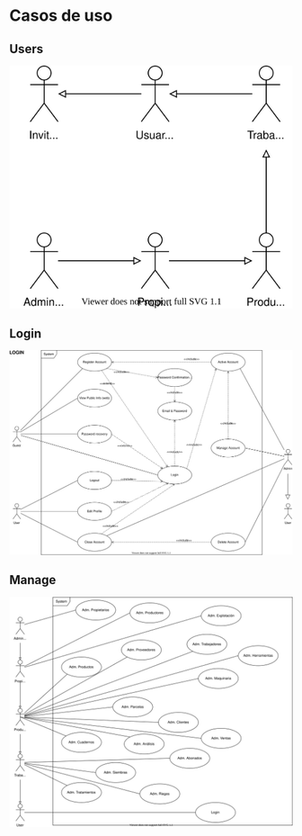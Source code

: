 # Casos de uso

## Users
![Users](img/CasosDeUsoAgrOS-Users.svg)

## Login
![Login](img/CasosDeUsoAgrOS-Login.svg)

## Manage
![Manage](img/CasosDeUsoAgrOS-Manage.svg)


